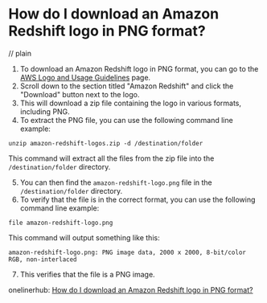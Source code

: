 # How do I download an Amazon Redshift logo in PNG format?
// plain

1. To download an Amazon Redshift logo in PNG format, you can go to the [AWS Logo and Usage Guidelines](https://aws.amazon.com/media/logos-and-usage-guidelines/) page.
2. Scroll down to the section titled "Amazon Redshift" and click the "Download" button next to the logo.
3. This will download a zip file containing the logo in various formats, including PNG.
4. To extract the PNG file, you can use the following command line example:

```
unzip amazon-redshift-logos.zip -d /destination/folder
```

This command will extract all the files from the zip file into the `/destination/folder` directory.

5. You can then find the `amazon-redshift-logo.png` file in the `/destination/folder` directory.
6. To verify that the file is in the correct format, you can use the following command line example:

```
file amazon-redshift-logo.png
```

This command will output something like this:

```
amazon-redshift-logo.png: PNG image data, 2000 x 2000, 8-bit/color RGB, non-interlaced
```

7. This verifies that the file is a PNG image.

onelinerhub: [How do I download an Amazon Redshift logo in PNG format?](https://onelinerhub.com/amazon-redshift/how-do-i-download-an-amazon-redshift-logo-in-png-format)